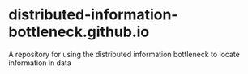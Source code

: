 # distributed-information-bottleneck.github.io
A repository for using the distributed information bottleneck to locate information in data


